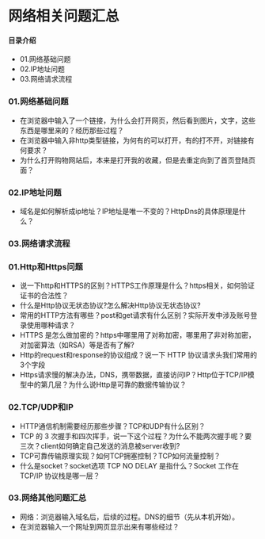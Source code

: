 # 网络相关问题汇总
#### 目录介绍
- 01.网络基础问题
- 02.IP地址问题
- 03.网络请求流程





### 01.网络基础问题
- 在浏览器中输入了一个链接，为什么会打开网页，然后看到图片，文字，这些东西是哪里来的？经历那些过程？
- 在浏览器中输入非http类型链接，为何有的可以打开，有的打不开，对链接有何要求？
- 为什么打开购物网站后，本来是打开我的收藏，但是去重定向到了首页登陆页面？


### 02.IP地址问题
- 域名是如何解析成ip地址？IP地址是唯一不变的？HttpDns的具体原理是什么？


### 03.网络请求流程



### 01.Http和Https问题
- 说一下http和HTTPS的区别？HTTPS工作原理是什么？https相关，如何验证证书的合法性？
- 什么是Http协议无状态协议?怎么解决Http协议无状态协议?
- 常用的HTTP方法有哪些？post和get请求有什么区别？实际开发中涉及账号登录使用哪种请求？
- HTTPS 是怎么做加密的？https中哪里用了对称加密，哪里用了非对称加密，对加密算法（如RSA）等是否有了解?
- Http的request和response的协议组成？说一下 HTTP 协议请求头我们常用的3个字段
- Https请求慢的解决办法，DNS，携带数据，直接访问IP？Http位于TCP/IP模型中的第几层？为什么说Http是可靠的数据传输协议？



### 02.TCP/UDP和IP
- HTTP通信机制需要经历那些步骤？TCP和UDP有什么区别？
- TCP 的 3 次握手和四次挥手，说一下这个过程？为什么不能两次握手呢？要三次？client如何确定自己发送的消息被server收到?
- TCP可靠传输原理实现？如何TCP拥塞控制？TCP如何流量控制？
- 什么是socket？socket选项 TCP NO DELAY 是指什么？Socket 工作在 TCP/IP 协议栈是哪一层？



### 03.网络其他问题汇总
- 网络：浏览器输入域名后，后续的过程。DNS的细节（先从本机开始）。
- 在浏览器输入一个网址到网页显示出来有哪些经过？





